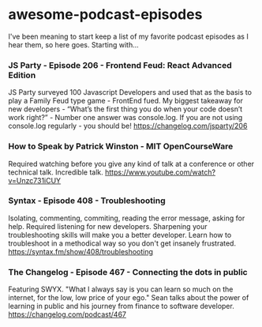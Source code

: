 # awesome-podcast-episodes

I've been meaning to start keep a list of my favorite podcast episodes as I hear
them, so here goes. Starting with...


### JS Party - Episode 206 - Frontend Feud: React Advanced Edition
JS Party surveyed 100 Javascript Developers and used that as the basis to play a Family Feud type game - FrontEnd fued. 
My biggest takeaway for new developers - “What’s the first thing you do when your code doesn’t work right?” - Number one answer was console.log.
If you are not using console.log regularly - you should be! https://changelog.com/jsparty/206

### How to Speak by Patrick Winston - MIT OpenCourseWare

Required watching before you give any kind of talk at a conference or other technical talk. Incredible talk. 
https://www.youtube.com/watch?v=Unzc731iCUY

### Syntax - Episode 408 - Troubleshooting
Isolating, commenting, commiting, reading the error message, asking for help. Required listening for new developers. Sharpening your troubleshooting skills will make you a better developer. Learn how to troubleshoot in a methodical way so you don't get insanely frustrated. 
https://syntax.fm/show/408/troubleshooting

### The Changelog - Episode 467 - Connecting the dots in public
Featuring SWYX. "What I always say is you can learn so much on the internet, for the low, low
price of your ego." Sean talks about the power of learning in public and his
journey from finance to software developer. 
https://changelog.com/podcast/467


